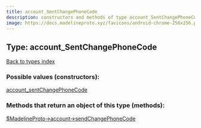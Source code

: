 ```yaml
---
title: account_SentChangePhoneCode
description: constructors and methods of type account_SentChangePhoneCode
image: https://docs.madelineproto.xyz/favicons/android-chrome-256x256.png
---
```

## Type: account\_SentChangePhoneCode  
[Back to types index](index.md)



### Possible values (constructors):

[account\_sentChangePhoneCode](../constructors/account_sentChangePhoneCode.md)  



### Methods that return an object of this type (methods):

[$MadelineProto->account->sendChangePhoneCode](../methods/account_sendChangePhoneCode.md)  



